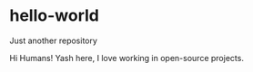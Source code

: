 # hello-world
Just another repository

Hi Humans!
Yash here, I love working in open-source projects.

